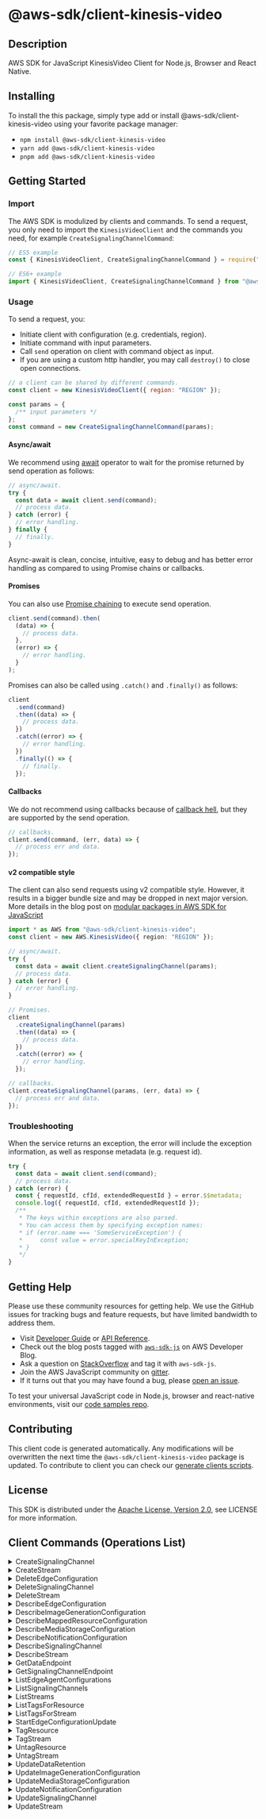 <!-- generated file, do not edit directly -->

# @aws-sdk/client-kinesis-video

## Description

AWS SDK for JavaScript KinesisVideo Client for Node.js, Browser and React Native.

<p></p>

## Installing

To install the this package, simply type add or install @aws-sdk/client-kinesis-video
using your favorite package manager:

- `npm install @aws-sdk/client-kinesis-video`
- `yarn add @aws-sdk/client-kinesis-video`
- `pnpm add @aws-sdk/client-kinesis-video`

## Getting Started

### Import

The AWS SDK is modulized by clients and commands.
To send a request, you only need to import the `KinesisVideoClient` and
the commands you need, for example `CreateSignalingChannelCommand`:

```js
// ES5 example
const { KinesisVideoClient, CreateSignalingChannelCommand } = require("@aws-sdk/client-kinesis-video");
```

```ts
// ES6+ example
import { KinesisVideoClient, CreateSignalingChannelCommand } from "@aws-sdk/client-kinesis-video";
```

### Usage

To send a request, you:

- Initiate client with configuration (e.g. credentials, region).
- Initiate command with input parameters.
- Call `send` operation on client with command object as input.
- If you are using a custom http handler, you may call `destroy()` to close open connections.

```js
// a client can be shared by different commands.
const client = new KinesisVideoClient({ region: "REGION" });

const params = {
  /** input parameters */
};
const command = new CreateSignalingChannelCommand(params);
```

#### Async/await

We recommend using [await](https://developer.mozilla.org/en-US/docs/Web/JavaScript/Reference/Operators/await)
operator to wait for the promise returned by send operation as follows:

```js
// async/await.
try {
  const data = await client.send(command);
  // process data.
} catch (error) {
  // error handling.
} finally {
  // finally.
}
```

Async-await is clean, concise, intuitive, easy to debug and has better error handling
as compared to using Promise chains or callbacks.

#### Promises

You can also use [Promise chaining](https://developer.mozilla.org/en-US/docs/Web/JavaScript/Guide/Using_promises#chaining)
to execute send operation.

```js
client.send(command).then(
  (data) => {
    // process data.
  },
  (error) => {
    // error handling.
  }
);
```

Promises can also be called using `.catch()` and `.finally()` as follows:

```js
client
  .send(command)
  .then((data) => {
    // process data.
  })
  .catch((error) => {
    // error handling.
  })
  .finally(() => {
    // finally.
  });
```

#### Callbacks

We do not recommend using callbacks because of [callback hell](http://callbackhell.com/),
but they are supported by the send operation.

```js
// callbacks.
client.send(command, (err, data) => {
  // process err and data.
});
```

#### v2 compatible style

The client can also send requests using v2 compatible style.
However, it results in a bigger bundle size and may be dropped in next major version. More details in the blog post
on [modular packages in AWS SDK for JavaScript](https://aws.amazon.com/blogs/developer/modular-packages-in-aws-sdk-for-javascript/)

```ts
import * as AWS from "@aws-sdk/client-kinesis-video";
const client = new AWS.KinesisVideo({ region: "REGION" });

// async/await.
try {
  const data = await client.createSignalingChannel(params);
  // process data.
} catch (error) {
  // error handling.
}

// Promises.
client
  .createSignalingChannel(params)
  .then((data) => {
    // process data.
  })
  .catch((error) => {
    // error handling.
  });

// callbacks.
client.createSignalingChannel(params, (err, data) => {
  // process err and data.
});
```

### Troubleshooting

When the service returns an exception, the error will include the exception information,
as well as response metadata (e.g. request id).

```js
try {
  const data = await client.send(command);
  // process data.
} catch (error) {
  const { requestId, cfId, extendedRequestId } = error.$$metadata;
  console.log({ requestId, cfId, extendedRequestId });
  /**
   * The keys within exceptions are also parsed.
   * You can access them by specifying exception names:
   * if (error.name === 'SomeServiceException') {
   *     const value = error.specialKeyInException;
   * }
   */
}
```

## Getting Help

Please use these community resources for getting help.
We use the GitHub issues for tracking bugs and feature requests, but have limited bandwidth to address them.

- Visit [Developer Guide](https://docs.aws.amazon.com/sdk-for-javascript/v3/developer-guide/welcome.html)
  or [API Reference](https://docs.aws.amazon.com/AWSJavaScriptSDK/v3/latest/index.html).
- Check out the blog posts tagged with [`aws-sdk-js`](https://aws.amazon.com/blogs/developer/tag/aws-sdk-js/)
  on AWS Developer Blog.
- Ask a question on [StackOverflow](https://stackoverflow.com/questions/tagged/aws-sdk-js) and tag it with `aws-sdk-js`.
- Join the AWS JavaScript community on [gitter](https://gitter.im/aws/aws-sdk-js-v3).
- If it turns out that you may have found a bug, please [open an issue](https://github.com/aws/aws-sdk-js-v3/issues/new/choose).

To test your universal JavaScript code in Node.js, browser and react-native environments,
visit our [code samples repo](https://github.com/aws-samples/aws-sdk-js-tests).

## Contributing

This client code is generated automatically. Any modifications will be overwritten the next time the `@aws-sdk/client-kinesis-video` package is updated.
To contribute to client you can check our [generate clients scripts](https://github.com/aws/aws-sdk-js-v3/tree/main/scripts/generate-clients).

## License

This SDK is distributed under the
[Apache License, Version 2.0](http://www.apache.org/licenses/LICENSE-2.0),
see LICENSE for more information.

## Client Commands (Operations List)

<details>
<summary>
CreateSignalingChannel
</summary>

[Command API Reference](https://docs.aws.amazon.com/AWSJavaScriptSDK/v3/latest/clients/client-kinesis-video/classes/createsignalingchannelcommand.html) / [Input](https://docs.aws.amazon.com/AWSJavaScriptSDK/v3/latest/clients/client-kinesis-video/interfaces/createsignalingchannelcommandinput.html) / [Output](https://docs.aws.amazon.com/AWSJavaScriptSDK/v3/latest/clients/client-kinesis-video/interfaces/createsignalingchannelcommandoutput.html)

</details>
<details>
<summary>
CreateStream
</summary>

[Command API Reference](https://docs.aws.amazon.com/AWSJavaScriptSDK/v3/latest/clients/client-kinesis-video/classes/createstreamcommand.html) / [Input](https://docs.aws.amazon.com/AWSJavaScriptSDK/v3/latest/clients/client-kinesis-video/interfaces/createstreamcommandinput.html) / [Output](https://docs.aws.amazon.com/AWSJavaScriptSDK/v3/latest/clients/client-kinesis-video/interfaces/createstreamcommandoutput.html)

</details>
<details>
<summary>
DeleteEdgeConfiguration
</summary>

[Command API Reference](https://docs.aws.amazon.com/AWSJavaScriptSDK/v3/latest/clients/client-kinesis-video/classes/deleteedgeconfigurationcommand.html) / [Input](https://docs.aws.amazon.com/AWSJavaScriptSDK/v3/latest/clients/client-kinesis-video/interfaces/deleteedgeconfigurationcommandinput.html) / [Output](https://docs.aws.amazon.com/AWSJavaScriptSDK/v3/latest/clients/client-kinesis-video/interfaces/deleteedgeconfigurationcommandoutput.html)

</details>
<details>
<summary>
DeleteSignalingChannel
</summary>

[Command API Reference](https://docs.aws.amazon.com/AWSJavaScriptSDK/v3/latest/clients/client-kinesis-video/classes/deletesignalingchannelcommand.html) / [Input](https://docs.aws.amazon.com/AWSJavaScriptSDK/v3/latest/clients/client-kinesis-video/interfaces/deletesignalingchannelcommandinput.html) / [Output](https://docs.aws.amazon.com/AWSJavaScriptSDK/v3/latest/clients/client-kinesis-video/interfaces/deletesignalingchannelcommandoutput.html)

</details>
<details>
<summary>
DeleteStream
</summary>

[Command API Reference](https://docs.aws.amazon.com/AWSJavaScriptSDK/v3/latest/clients/client-kinesis-video/classes/deletestreamcommand.html) / [Input](https://docs.aws.amazon.com/AWSJavaScriptSDK/v3/latest/clients/client-kinesis-video/interfaces/deletestreamcommandinput.html) / [Output](https://docs.aws.amazon.com/AWSJavaScriptSDK/v3/latest/clients/client-kinesis-video/interfaces/deletestreamcommandoutput.html)

</details>
<details>
<summary>
DescribeEdgeConfiguration
</summary>

[Command API Reference](https://docs.aws.amazon.com/AWSJavaScriptSDK/v3/latest/clients/client-kinesis-video/classes/describeedgeconfigurationcommand.html) / [Input](https://docs.aws.amazon.com/AWSJavaScriptSDK/v3/latest/clients/client-kinesis-video/interfaces/describeedgeconfigurationcommandinput.html) / [Output](https://docs.aws.amazon.com/AWSJavaScriptSDK/v3/latest/clients/client-kinesis-video/interfaces/describeedgeconfigurationcommandoutput.html)

</details>
<details>
<summary>
DescribeImageGenerationConfiguration
</summary>

[Command API Reference](https://docs.aws.amazon.com/AWSJavaScriptSDK/v3/latest/clients/client-kinesis-video/classes/describeimagegenerationconfigurationcommand.html) / [Input](https://docs.aws.amazon.com/AWSJavaScriptSDK/v3/latest/clients/client-kinesis-video/interfaces/describeimagegenerationconfigurationcommandinput.html) / [Output](https://docs.aws.amazon.com/AWSJavaScriptSDK/v3/latest/clients/client-kinesis-video/interfaces/describeimagegenerationconfigurationcommandoutput.html)

</details>
<details>
<summary>
DescribeMappedResourceConfiguration
</summary>

[Command API Reference](https://docs.aws.amazon.com/AWSJavaScriptSDK/v3/latest/clients/client-kinesis-video/classes/describemappedresourceconfigurationcommand.html) / [Input](https://docs.aws.amazon.com/AWSJavaScriptSDK/v3/latest/clients/client-kinesis-video/interfaces/describemappedresourceconfigurationcommandinput.html) / [Output](https://docs.aws.amazon.com/AWSJavaScriptSDK/v3/latest/clients/client-kinesis-video/interfaces/describemappedresourceconfigurationcommandoutput.html)

</details>
<details>
<summary>
DescribeMediaStorageConfiguration
</summary>

[Command API Reference](https://docs.aws.amazon.com/AWSJavaScriptSDK/v3/latest/clients/client-kinesis-video/classes/describemediastorageconfigurationcommand.html) / [Input](https://docs.aws.amazon.com/AWSJavaScriptSDK/v3/latest/clients/client-kinesis-video/interfaces/describemediastorageconfigurationcommandinput.html) / [Output](https://docs.aws.amazon.com/AWSJavaScriptSDK/v3/latest/clients/client-kinesis-video/interfaces/describemediastorageconfigurationcommandoutput.html)

</details>
<details>
<summary>
DescribeNotificationConfiguration
</summary>

[Command API Reference](https://docs.aws.amazon.com/AWSJavaScriptSDK/v3/latest/clients/client-kinesis-video/classes/describenotificationconfigurationcommand.html) / [Input](https://docs.aws.amazon.com/AWSJavaScriptSDK/v3/latest/clients/client-kinesis-video/interfaces/describenotificationconfigurationcommandinput.html) / [Output](https://docs.aws.amazon.com/AWSJavaScriptSDK/v3/latest/clients/client-kinesis-video/interfaces/describenotificationconfigurationcommandoutput.html)

</details>
<details>
<summary>
DescribeSignalingChannel
</summary>

[Command API Reference](https://docs.aws.amazon.com/AWSJavaScriptSDK/v3/latest/clients/client-kinesis-video/classes/describesignalingchannelcommand.html) / [Input](https://docs.aws.amazon.com/AWSJavaScriptSDK/v3/latest/clients/client-kinesis-video/interfaces/describesignalingchannelcommandinput.html) / [Output](https://docs.aws.amazon.com/AWSJavaScriptSDK/v3/latest/clients/client-kinesis-video/interfaces/describesignalingchannelcommandoutput.html)

</details>
<details>
<summary>
DescribeStream
</summary>

[Command API Reference](https://docs.aws.amazon.com/AWSJavaScriptSDK/v3/latest/clients/client-kinesis-video/classes/describestreamcommand.html) / [Input](https://docs.aws.amazon.com/AWSJavaScriptSDK/v3/latest/clients/client-kinesis-video/interfaces/describestreamcommandinput.html) / [Output](https://docs.aws.amazon.com/AWSJavaScriptSDK/v3/latest/clients/client-kinesis-video/interfaces/describestreamcommandoutput.html)

</details>
<details>
<summary>
GetDataEndpoint
</summary>

[Command API Reference](https://docs.aws.amazon.com/AWSJavaScriptSDK/v3/latest/clients/client-kinesis-video/classes/getdataendpointcommand.html) / [Input](https://docs.aws.amazon.com/AWSJavaScriptSDK/v3/latest/clients/client-kinesis-video/interfaces/getdataendpointcommandinput.html) / [Output](https://docs.aws.amazon.com/AWSJavaScriptSDK/v3/latest/clients/client-kinesis-video/interfaces/getdataendpointcommandoutput.html)

</details>
<details>
<summary>
GetSignalingChannelEndpoint
</summary>

[Command API Reference](https://docs.aws.amazon.com/AWSJavaScriptSDK/v3/latest/clients/client-kinesis-video/classes/getsignalingchannelendpointcommand.html) / [Input](https://docs.aws.amazon.com/AWSJavaScriptSDK/v3/latest/clients/client-kinesis-video/interfaces/getsignalingchannelendpointcommandinput.html) / [Output](https://docs.aws.amazon.com/AWSJavaScriptSDK/v3/latest/clients/client-kinesis-video/interfaces/getsignalingchannelendpointcommandoutput.html)

</details>
<details>
<summary>
ListEdgeAgentConfigurations
</summary>

[Command API Reference](https://docs.aws.amazon.com/AWSJavaScriptSDK/v3/latest/clients/client-kinesis-video/classes/listedgeagentconfigurationscommand.html) / [Input](https://docs.aws.amazon.com/AWSJavaScriptSDK/v3/latest/clients/client-kinesis-video/interfaces/listedgeagentconfigurationscommandinput.html) / [Output](https://docs.aws.amazon.com/AWSJavaScriptSDK/v3/latest/clients/client-kinesis-video/interfaces/listedgeagentconfigurationscommandoutput.html)

</details>
<details>
<summary>
ListSignalingChannels
</summary>

[Command API Reference](https://docs.aws.amazon.com/AWSJavaScriptSDK/v3/latest/clients/client-kinesis-video/classes/listsignalingchannelscommand.html) / [Input](https://docs.aws.amazon.com/AWSJavaScriptSDK/v3/latest/clients/client-kinesis-video/interfaces/listsignalingchannelscommandinput.html) / [Output](https://docs.aws.amazon.com/AWSJavaScriptSDK/v3/latest/clients/client-kinesis-video/interfaces/listsignalingchannelscommandoutput.html)

</details>
<details>
<summary>
ListStreams
</summary>

[Command API Reference](https://docs.aws.amazon.com/AWSJavaScriptSDK/v3/latest/clients/client-kinesis-video/classes/liststreamscommand.html) / [Input](https://docs.aws.amazon.com/AWSJavaScriptSDK/v3/latest/clients/client-kinesis-video/interfaces/liststreamscommandinput.html) / [Output](https://docs.aws.amazon.com/AWSJavaScriptSDK/v3/latest/clients/client-kinesis-video/interfaces/liststreamscommandoutput.html)

</details>
<details>
<summary>
ListTagsForResource
</summary>

[Command API Reference](https://docs.aws.amazon.com/AWSJavaScriptSDK/v3/latest/clients/client-kinesis-video/classes/listtagsforresourcecommand.html) / [Input](https://docs.aws.amazon.com/AWSJavaScriptSDK/v3/latest/clients/client-kinesis-video/interfaces/listtagsforresourcecommandinput.html) / [Output](https://docs.aws.amazon.com/AWSJavaScriptSDK/v3/latest/clients/client-kinesis-video/interfaces/listtagsforresourcecommandoutput.html)

</details>
<details>
<summary>
ListTagsForStream
</summary>

[Command API Reference](https://docs.aws.amazon.com/AWSJavaScriptSDK/v3/latest/clients/client-kinesis-video/classes/listtagsforstreamcommand.html) / [Input](https://docs.aws.amazon.com/AWSJavaScriptSDK/v3/latest/clients/client-kinesis-video/interfaces/listtagsforstreamcommandinput.html) / [Output](https://docs.aws.amazon.com/AWSJavaScriptSDK/v3/latest/clients/client-kinesis-video/interfaces/listtagsforstreamcommandoutput.html)

</details>
<details>
<summary>
StartEdgeConfigurationUpdate
</summary>

[Command API Reference](https://docs.aws.amazon.com/AWSJavaScriptSDK/v3/latest/clients/client-kinesis-video/classes/startedgeconfigurationupdatecommand.html) / [Input](https://docs.aws.amazon.com/AWSJavaScriptSDK/v3/latest/clients/client-kinesis-video/interfaces/startedgeconfigurationupdatecommandinput.html) / [Output](https://docs.aws.amazon.com/AWSJavaScriptSDK/v3/latest/clients/client-kinesis-video/interfaces/startedgeconfigurationupdatecommandoutput.html)

</details>
<details>
<summary>
TagResource
</summary>

[Command API Reference](https://docs.aws.amazon.com/AWSJavaScriptSDK/v3/latest/clients/client-kinesis-video/classes/tagresourcecommand.html) / [Input](https://docs.aws.amazon.com/AWSJavaScriptSDK/v3/latest/clients/client-kinesis-video/interfaces/tagresourcecommandinput.html) / [Output](https://docs.aws.amazon.com/AWSJavaScriptSDK/v3/latest/clients/client-kinesis-video/interfaces/tagresourcecommandoutput.html)

</details>
<details>
<summary>
TagStream
</summary>

[Command API Reference](https://docs.aws.amazon.com/AWSJavaScriptSDK/v3/latest/clients/client-kinesis-video/classes/tagstreamcommand.html) / [Input](https://docs.aws.amazon.com/AWSJavaScriptSDK/v3/latest/clients/client-kinesis-video/interfaces/tagstreamcommandinput.html) / [Output](https://docs.aws.amazon.com/AWSJavaScriptSDK/v3/latest/clients/client-kinesis-video/interfaces/tagstreamcommandoutput.html)

</details>
<details>
<summary>
UntagResource
</summary>

[Command API Reference](https://docs.aws.amazon.com/AWSJavaScriptSDK/v3/latest/clients/client-kinesis-video/classes/untagresourcecommand.html) / [Input](https://docs.aws.amazon.com/AWSJavaScriptSDK/v3/latest/clients/client-kinesis-video/interfaces/untagresourcecommandinput.html) / [Output](https://docs.aws.amazon.com/AWSJavaScriptSDK/v3/latest/clients/client-kinesis-video/interfaces/untagresourcecommandoutput.html)

</details>
<details>
<summary>
UntagStream
</summary>

[Command API Reference](https://docs.aws.amazon.com/AWSJavaScriptSDK/v3/latest/clients/client-kinesis-video/classes/untagstreamcommand.html) / [Input](https://docs.aws.amazon.com/AWSJavaScriptSDK/v3/latest/clients/client-kinesis-video/interfaces/untagstreamcommandinput.html) / [Output](https://docs.aws.amazon.com/AWSJavaScriptSDK/v3/latest/clients/client-kinesis-video/interfaces/untagstreamcommandoutput.html)

</details>
<details>
<summary>
UpdateDataRetention
</summary>

[Command API Reference](https://docs.aws.amazon.com/AWSJavaScriptSDK/v3/latest/clients/client-kinesis-video/classes/updatedataretentioncommand.html) / [Input](https://docs.aws.amazon.com/AWSJavaScriptSDK/v3/latest/clients/client-kinesis-video/interfaces/updatedataretentioncommandinput.html) / [Output](https://docs.aws.amazon.com/AWSJavaScriptSDK/v3/latest/clients/client-kinesis-video/interfaces/updatedataretentioncommandoutput.html)

</details>
<details>
<summary>
UpdateImageGenerationConfiguration
</summary>

[Command API Reference](https://docs.aws.amazon.com/AWSJavaScriptSDK/v3/latest/clients/client-kinesis-video/classes/updateimagegenerationconfigurationcommand.html) / [Input](https://docs.aws.amazon.com/AWSJavaScriptSDK/v3/latest/clients/client-kinesis-video/interfaces/updateimagegenerationconfigurationcommandinput.html) / [Output](https://docs.aws.amazon.com/AWSJavaScriptSDK/v3/latest/clients/client-kinesis-video/interfaces/updateimagegenerationconfigurationcommandoutput.html)

</details>
<details>
<summary>
UpdateMediaStorageConfiguration
</summary>

[Command API Reference](https://docs.aws.amazon.com/AWSJavaScriptSDK/v3/latest/clients/client-kinesis-video/classes/updatemediastorageconfigurationcommand.html) / [Input](https://docs.aws.amazon.com/AWSJavaScriptSDK/v3/latest/clients/client-kinesis-video/interfaces/updatemediastorageconfigurationcommandinput.html) / [Output](https://docs.aws.amazon.com/AWSJavaScriptSDK/v3/latest/clients/client-kinesis-video/interfaces/updatemediastorageconfigurationcommandoutput.html)

</details>
<details>
<summary>
UpdateNotificationConfiguration
</summary>

[Command API Reference](https://docs.aws.amazon.com/AWSJavaScriptSDK/v3/latest/clients/client-kinesis-video/classes/updatenotificationconfigurationcommand.html) / [Input](https://docs.aws.amazon.com/AWSJavaScriptSDK/v3/latest/clients/client-kinesis-video/interfaces/updatenotificationconfigurationcommandinput.html) / [Output](https://docs.aws.amazon.com/AWSJavaScriptSDK/v3/latest/clients/client-kinesis-video/interfaces/updatenotificationconfigurationcommandoutput.html)

</details>
<details>
<summary>
UpdateSignalingChannel
</summary>

[Command API Reference](https://docs.aws.amazon.com/AWSJavaScriptSDK/v3/latest/clients/client-kinesis-video/classes/updatesignalingchannelcommand.html) / [Input](https://docs.aws.amazon.com/AWSJavaScriptSDK/v3/latest/clients/client-kinesis-video/interfaces/updatesignalingchannelcommandinput.html) / [Output](https://docs.aws.amazon.com/AWSJavaScriptSDK/v3/latest/clients/client-kinesis-video/interfaces/updatesignalingchannelcommandoutput.html)

</details>
<details>
<summary>
UpdateStream
</summary>

[Command API Reference](https://docs.aws.amazon.com/AWSJavaScriptSDK/v3/latest/clients/client-kinesis-video/classes/updatestreamcommand.html) / [Input](https://docs.aws.amazon.com/AWSJavaScriptSDK/v3/latest/clients/client-kinesis-video/interfaces/updatestreamcommandinput.html) / [Output](https://docs.aws.amazon.com/AWSJavaScriptSDK/v3/latest/clients/client-kinesis-video/interfaces/updatestreamcommandoutput.html)

</details>
